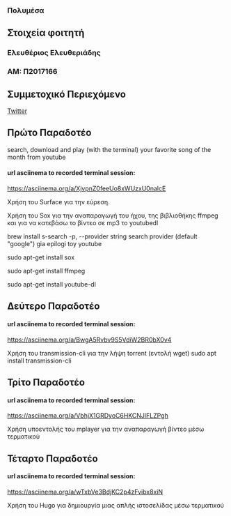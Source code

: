 ### Πολυμέσα  

## Στοιχεία φοιτητή  
### Ελευθέριος Ελευθεριάδης
### ΑΜ: Π2017166

## Συμμετοχικό Περιεχόμενο

[Twitter](https://twitter.com/SJB8gUqGuj2tQz5)

## Πρώτο Παραδοτέο
search, download and play (with the terminal) your favorite song of the month from youtube

#### url asciinema to recorded terminal session: 

https://asciinema.org/a/XjvpnZ0feeUo8xWUzxU0nalcE

Χρήση του Surface για την εύρεση.

Χρήση του Sox για την αναπαραγωγή του ήχου, της βιβλιοθήκης ffmpeg και για να κατεβάσω το βίντεο σε mp3 το youtubedl 

brew install s-search
-p, --provider string search provider (default "google")
gia epilogi toy youtube

sudo apt-get install sox

sudo apt-get install ffmpeg

sudo apt-get install youtube-dl

## Δεύτερο Παραδοτέο
#### url asciinema to recorded terminal session: 
 
https://asciinema.org/a/BwgA5Rvbv9S5VdiW2BR0bX0v4

Χρήση του transmission-cli για την λήψη torrent (εντολή wget)
sudo apt install transmission-cli

## Τρίτο Παραδοτέο
#### url asciinema to recorded terminal session: 

https://asciinema.org/a/VbhjX1GRDyoC6HKCNJlFLZPgh

Χρήση υποεντολής του mplayer για την αναπαραγωγή βίντεο μέσω τερματικού

## Τέταρτο Παραδοτέο
#### url asciinema to recorded terminal session: 

https://asciinema.org/a/wTxbVe3BdjKC2p4zFvibx8xiN

Χρήση του Hugo για δημιουργία μιας απλής ιστοσελίδας μέσω τερματικού
